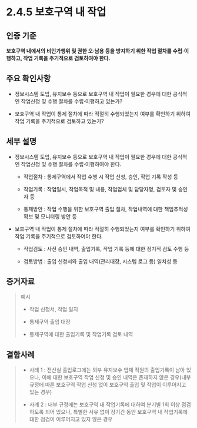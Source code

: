 # 2.4.5 보호구역 내 작업

## 인증 기준

**보호구역 내에서의 비인가행위 및 권한 오·남용 등을 방지하기 위한 작업 절차를 수립·이행하고, 작업 기록을 주기적으로 검토하여야 한다.**

## 주요 확인사항

- 정보시스템 도입, 유지보수 등으로 보호구역 내 작업이 필요한 경우에 대한 공식적인 작업신청 및 수행 절차를 수립·이행하고 있는가?

- 보호구역 내 작업이 통제 절차에 따라 적절히 수행되었는지 여부를 확인하기 위하여 작업 기록을 주기적으로 검토하고 있는가?

## 세부 설명

- 정보시스템 도입, 유지보수 등으로 보호구역 내 작업이 필요한 경우에 대한 공식적인 작업신청 및 수행 절차를 수립·이행하여야 한다.

    - 작업절차 : 통제구역에서 작업 수행 시 작업 신청, 승인, 작업 기록 작성 등

    - 작업기록 : 작업일시, 작업목적 및 내용, 작업업체 및 담당자명, 검토자 및 승인자 등

    - 통제방안 : 작업 수행을 위한 보호구역 출입 절차, 작업내역에 대한 책임추적성 확보 및 모니터링 방안 등

- 보호구역 내 작업이 통제 절차에 따라 적절히 수행되었는지 여부를 확인하기 위하여 작업 기록을 주기적으로 검토하여야 한다.

    - 작업검토 : 사전 승인 내역, 출입기록, 작업 기록 등에 대한 정기적 검토 수행 등

    - 검토방법 : 출입 신청서와 출입 내역(관리대장, 시스템 로그 등) 일치성 등

## 증거자료

> 예시
>
> - 작업 신청서, 작업 일지
>
> - 통제구역 출입 대장
>
> - 통제구역에 대한 출입기록 및 작업기록 검토 내역

## 결함사례

> - 사례 1 : 전산실 출입로그에는 외부 유지보수 업체 직원의 출입기록이 남아 있으나, 이에 대한 보호구역 작업 신청 및 승인 내역은 존재하지 않은 경우(내부 규정에 따른 보호구역 작업 신청 없이 보호구역 출입 및 작업이 이루어지고 있는 경우)
>
> - 사례 2 : 내부 규정에는 보호구역 내 작업기록에 대하여 분기별 1회 이상 점검하도록 되어 있으나, 특별한 사유 없이 장기간 동안 보호구역 내 작업기록에 대한 점검이 이루어지고 있지 않은 경우
